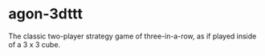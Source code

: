 # agon-3dttt
The classic two-player strategy game of three-in-a-row, as if played inside of a 3 x 3 cube.
